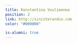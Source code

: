 ```yaml
---
title: Konstantina Voulimenea
position: 2
link: http://sinisterandco.com
color: "#000000"

is-alumni: true
---
```


